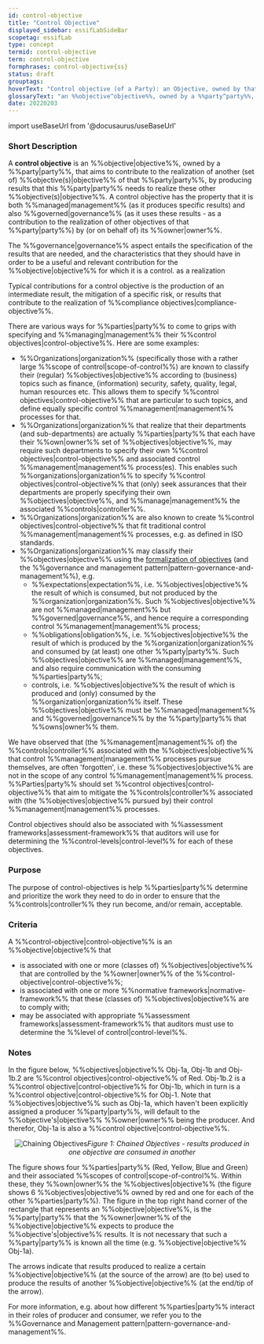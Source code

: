 ```yaml
---
id: control-objective
title: "Control Objective"
displayed_sidebar: essifLabSideBar
scopetag: essifLab
type: concept
termid: control-objective
term: control-objective
formphrases: control-objective{ss}
status: draft
grouptags:
hoverText: "Control objective (of a Party): an Objective, owned by that Party, that aims to contribute to the realization of another (set of) Objective(s) of that Party, by producing results that this Party needs to realize these other Objective(s)."
glossaryText: "an %%objective^objective%%, owned by a %%party^party%%, that aims to contribute to the realization of another (set of) %%objective(s)^objective%% of that %%party^party%%, by producing results that this %%party^party%% needs to realize these other %%objective(s)^objective%%."
date: 20220203
---
```


import useBaseUrl from '@docusaurus/useBaseUrl'

### Short Description
A **control objective** is an %%objective|objective%%, owned by a %%party|party%%, that aims to contribute to the realization of another (set of) %%objective(s)|objective%% of that %%party|party%%, by producing results that this %%party|party%% needs to realize these other %%objective(s)|objective%%. A control objective has the property that it is both %%managed|management%% (as it produces specific results) and also %%governed|governance%% (as it uses these results - as a contribution to the realization of other objectives of that %%party|party%%) by (or on behalf of) its %%owner|owner%%.

The %%governance|governance%% aspect entails the specification of the results that are needed, and the characteristics that they should have in order to be a useful and relevant contribution for the %%objective|objective%% for which it is a control.  as a realization

Typical contributions for a control objective is the production of an intermediate result, the mitigation of a specific risk, or results that contribute to the realization of %%compliance objectives|compliance-objective%%.

There are various ways for %%parties|party%% to come to grips with specifying and %%managing|management%% their %%control objectives|control-objective%%. Here are some examples:

- %%Organizations|organization%% (specifically those with a rather large %%scope of control|scope-of-control%%) are known to classify their (regular) %%objectives|objective%% according to (business) topics such as finance, (information) security, safety, quality, legal, human resources etc. This allows them to specify %%control objectives|control-objective%% that are particular to such topics, and define equally specific control %%management|management%% processes for that.
- %%Organizations|organization%% that realize that their departments (and sub-departments) are actually %%parties|party%% that each have their %%own|owner%% set of %%objectives|objective%%, may require such departments to specify their own %%control objectives|control-objective%% and associated control %%management|management%% process(es). This enables such %%organizations|organization%% to specify %%control objectives|control-objective%% that (only) seek assurances that their departments are properly specifying their own %%objectives|objective%%, and %%manage|management%% the associated %%controls|controller%%.
- %%Organizations|organization%% are also known to create %%control objectives|control-objective%% that fit traditional control %%management|management%% processes, e.g. as defined in ISO standards.
- %%Organizations|organization%% may classify their %%objectives|objective%% using the [formalization of objectives](./objective#formalization) (and the %%governance and management pattern|pattern-governance-and-management%%), e.g.
  - %%expectations|expectation%%, i.e. %%objectives|objective%% the result of which is consumed, but not produced by the %%organization|organization%%. Such %%objectives|objective%% are not %%managed|management%% but %%governed|governance%%, and hence require a corresponding control %%management|management%% process;
  - %%obligations|obligation%%, i.e. %%objectives|objective%% the result of which is produced by the %%organization|organization%% and consumed by (at least) one other %%party|party%%. Such %%objectives|objective%% are %%managed|management%%, and also require communication with the consuming %%parties|party%%;
  - controls, i.e. %%objectives|objective%% the result of which is produced and (only) consumed by the %%organization|organization%% itself. These %%objectives|objective%% must be %%managed|management%% and %%governed|governance%% by the %%party|party%% that %%owns|owner%% them.

We have observed that (the %%management|management%% of) the %%controls|controller%% associated with the %%objectives|objective%% that control %%management|management%% processes pursue themselves, are often 'forgotten', i.e. these %%objectives|objective%% are not in the scope of any control %%management|management%% process. %%Parties|party%% should set %%control objectives|control-objective%% that aim to mitigate the %%controls|controller%% associated with (the %%objectives|objective%% pursued by) their control %%management|management%% processes.

Control objectives should also be associated with %%assessment frameworks|assessment-framework%% that auditors will use for determining the %%control-levels|control-level%% for each of these objectives.

### Purpose
The purpose of control-objectives is help %%parties|party%% determine and prioritize the work they need to do in order to ensure that the %%controls|controller%% they run become, and/or remain, acceptable.

### Criteria
A %%control-objective|control-objective%% is an %%objective|objective%% that
- is associated with one or more (classes of) %%objectives|objective%% that are controlled by the %%owner|owner%% of the %%control-objective|control-objective%%;
- is associated with one or more %%normative frameworks|normative-framework%% that these (classes of) %%objectives|objective%% are to comply with;
- may be associated with appropriate %%assessment frameworks|assessment-framework%% that auditors must use to determine the %%level of control|control-level%%.

### Notes

In the figure below, %%objectives|objective%% Obj-1a, Obj-1b and Obj-1b.2 are %%control objectives|control-objective%% of Red. Obj-1b.2 is a %%control objective|control-objective%% for Obj-1b, which in turn is a %%control objective|control-objective%% for Obj-1. Note that %%objectives|objective%% such as Obj-1a, which haven't been explicitly assigned a producer %%party|party%%, will default to the %%objective's|objective%% %%owner|owner%% being the producer. And therefor, Obj-1a is also a %%control objective|control-objective%%.

<p align="center">
<img
  alt="Chaining Objectives"
  src={useBaseUrl('images/essif-lab-objective-symbolnotation.png')}
/><i>Figure 1: Chained Objectives - results produced in one objective are consumed in another</i>
</p>

The figure shows four %%parties|party%% (Red, Yellow, Blue and Green) and their associated %%scopes of control|scope-of-control%%. Within these, they %%own|owner%% the %%objectives|objective%% (the figure shows 6 %%objectives|objective%% owned by red and one for each of the other %%parties|party%%). The figure in the top right hand corner of the rectangle that represents an %%objective|objective%%, is the %%party|party%% that the %%owner|owner%% of the %%objective|objective%% expects to produce the %%objective's|objective%% results. It is not necessary that such a %%party|party%% is known all the time (e.g. %%objective|objective%% Obj-1a).

The arrows indicate that results produced to realize a certain %%objective|objective%% (at the source of the arrow) are (to be) used to produce the results of another %%objective|objective%% (at the end/tip of the arrow).

For more information, e.g. about how different %%parties|party%% interact in their roles of producer and consumer, we refer you to the %%Governance and Management pattern|pattern-governance-and-management%%.